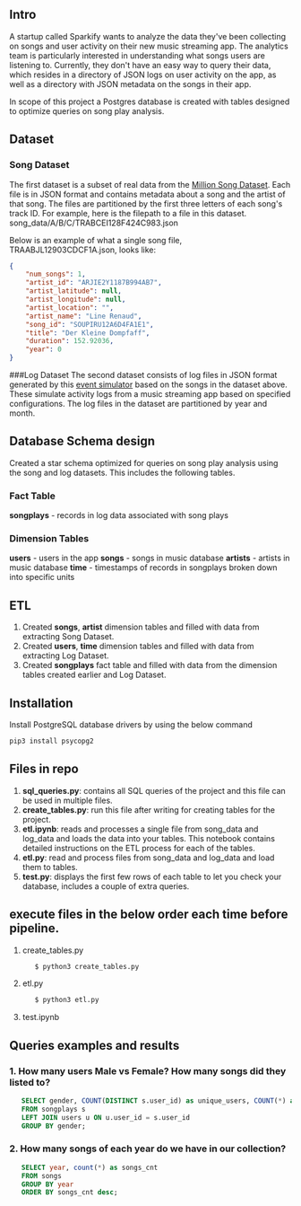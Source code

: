 ## Intro
A startup called Sparkify wants to analyze the data they've been collecting on songs and user activity on their new music streaming app. The analytics team is particularly interested in understanding what songs users are listening to. Currently, they don't have an easy way to query their data, which resides in a directory of JSON logs on user activity on the app, as well as a directory with JSON metadata on the songs in their app.

In scope of this project a Postgres database is created with tables designed to optimize queries on song play analysis. 

## Dataset
### Song Dataset
The first dataset is a subset of real data from the [Million Song Dataset](http://millionsongdataset.com/). Each file is in JSON format and contains metadata about a song and the artist of that song. The files are partitioned by the first three letters of each song's track ID. For example, here is the filepath to a file in this dataset.
song_data/A/B/C/TRABCEI128F424C983.json

Below is an example of what a single song file, TRAABJL12903CDCF1A.json, looks like:
```json
{
    "num_songs": 1, 
    "artist_id": "ARJIE2Y1187B994AB7", 
    "artist_latitude": null, 
    "artist_longitude": null, 
    "artist_location": "", 
    "artist_name": "Line Renaud", 
    "song_id": "SOUPIRU12A6D4FA1E1", 
    "title": "Der Kleine Dompfaff", 
    "duration": 152.92036, 
    "year": 0
}
```
###Log Dataset
The second dataset consists of log files in JSON format generated by this [event simulator](https://github.com/Interana/eventsim) based on the songs in the dataset above. These simulate activity logs from a music streaming app based on specified configurations.
The log files in the dataset are partitioned by year and month.

## Database Schema design
Created a star schema optimized for queries on song play analysis using the song and log datasets. This includes the following tables.

### Fact Table
**songplays** - records in log data associated with song plays


### Dimension Tables

**users** - users in the app
**songs** - songs in music database
**artists** - artists in music database
**time** - timestamps of records in songplays broken down into specific units

## ETL 
1. Created **songs**, **artist** dimension tables and filled with data from extracting Song Dataset.
2. Created **users**, **time** dimension tables and filled with data from extracting Log Dataset.
3. Created **songplays** fact table and filled with data from the dimension tables created earlier and Log Dataset. 

## Installation

Install PostgreSQL database drivers by using the below command
```bash
pip3 install psycopg2
```
## Files in repo
1. **sql_queries.py**: contains all SQL queries of the project and this file can be used in multiple files.
2. **create_tables.py**: run this file after writing for creating tables for the project.
3. **etl.ipynb**: reads and processes a single file from song_data and log_data and loads the data into your tables. This notebook contains detailed instructions on the ETL process for each of the tables.
4. **etl.py**: read and process files from song_data and log_data and load them to tables. 
5. **test.py**: displays the first few rows of each table to let you check your database, includes a couple of extra queries.

## execute files in the below order each time before pipeline.

   1. create_tables.py
      ```python
         $ python3 create_tables.py
   2. etl.py
      ```python
         $ python3 etl.py
   3. test.ipynb

## Queries examples and results

### 1. How many users Male vs Female? How many songs did they listed to?

```sql 
   SELECT gender, COUNT(DISTINCT s.user_id) as unique_users, COUNT(*) as songplays_cnt 
   FROM songplays s 
   LEFT JOIN users u ON u.user_id = s.user_id
   GROUP BY gender;
   ```

### 2. How many songs of each year do we have in our collection?
```sql
   SELECT year, count(*) as songs_cnt 
   FROM songs 
   GROUP BY year 
   ORDER BY songs_cnt desc;
```